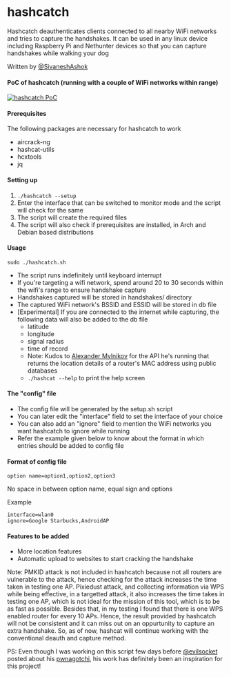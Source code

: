 # hashcatch
Hashcatch deauthenticates clients connected to all nearby WiFi networks and tries to capture the handshakes. It can be used in any linux device including Raspberry Pi and Nethunter devices so that you can capture handshakes while walking your dog

Written by [@SivaneshAshok](https://twitter.com/sivaneshashok)

#### PoC of hashcatch (running with a couple of WiFi networks within range)
[![hashcatch PoC](https://asciinema.org/a/AQEzLSxo7teoxPzNSJfwn4UNQ.svg)](https://asciinema.org/a/AQEzLSxo7teoxPzNSJfwn4UNQ)

#### Prerequisites
The following packages are necessary for hashcatch to work
* aircrack-ng
* hashcat-utils
* hcxtools
* jq

#### Setting up
1. ```./hashcatch --setup```
2. Enter the interface that can be switched to monitor mode and the script will check for the same
3. The script will create the required files
4. The script will also check if prerequisites are installed, in Arch and Debian based distributions

#### Usage
```sudo ./hashcatch.sh```
* The script runs indefinitely until keyboard interrupt
* If you're targeting a wifi network, spend around 20 to 30 seconds within the wifi's range to ensure handshake capture
* Handshakes captured will be stored in handshakes/ directory
* The captured WiFi network's BSSID and ESSID will be stored in db file
* [Experimental] If you are connected to the internet while capturing, the following data will also be added to the db file
  * latitude
  * longitude
  * signal radius
  * time of record
  * Note: Kudos to [Alexander Mylnikov](https://www.mylnikov.org) for the API he's running that returns the location details of a router's MAC address using public databases
  * ```./hashcat --help``` to print the help screen

#### The "config" file
* The config file will be generated by the setup.sh script
* You can later edit the "interface" field to set the interface of your choice
* You can also add an "ignore" field to mention the WiFi networks you want hashcatch to ignore while running
* Refer the example given below to know about the format in which entries should be added to config file

#### Format of config file
```option name=option1,option2,option3```

No space in between option name, equal sign and options

Example
```
interface=wlan0
ignore=Google Starbucks,AndroidAP
```

#### Features to be added
* More location features
* Automatic upload to websites to start cracking the handshake

Note: PMKID attack is not included in hashcatch because not all routers are vulnerable to the attack, hence checking for the attack increases the time taken in testing one AP. Pixiedust attack, and collecting information via WPS  while being effective, in a targetted attack, it also increases the time takes in testing one AP, which is not ideal for the mission of this tool, which is to be as fast as possible. Besides that, in my testing I found that there is one WPS enabled router for every 10 APs. Hence, the result provided by hashcatch will not be consistent and it can miss out on an oppurtunity to capture an extra handshake. So, as of now, hashcat will continue working with the conventional deauth and capture method.

PS: Even though I was working on this script few days before [@evilsocket](https://twitter.com/evilsocket) posted about his [pwnagotchi](https://twitter.com/pwnagotchi), his work has definitely been an inspiration for this project!
